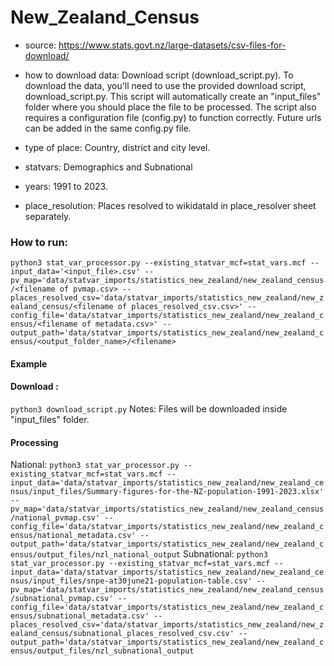 # New_Zealand_Census

- source: https://www.stats.govt.nz/large-datasets/csv-files-for-download/ 

- how to download data: Download script (download_script.py).
    To download the data, you'll need to use the provided download script, download_script.py. This script will automatically create an "input_files" folder where you should place the file to be processed. The script also requires a configuration file (config.py) to function correctly. Future urls can be added in the same config.py file.

- type of place: Country, district and city level.

- statvars: Demographics and Subnational

- years: 1991 to 2023.

- place_resolution: Places resolved to wikidataId in place_resolver sheet separately.

### How to run:

`python3 stat_var_processor.py --existing_statvar_mcf=stat_vars.mcf --input_data='<input_file>.csv' --pv_map='data/statvar_imports/statistics_new_zealand/new_zealand_census/<filename of pvmap.csv> --places_resolved_csv='data/statvar_imports/statistics_new_zealand/new_zealand_census/<filename of places_resolved_csv.csv>' --config_file='data/statvar_imports/statistics_new_zealand/new_zealand_census/<filename of metadata.csv>' --output_path='data/statvar_imports/statistics_new_zealand/new_zealand_census/<output_folder_name>/<filename>`

#### Example
#### Download : 
`python3 download_script.py`
Notes: Files will be downloaded inside "input_files" folder.
#### Processing
National:
`python3 stat_var_processor.py --existing_statvar_mcf=stat_vars.mcf --input_data='data/statvar_imports/statistics_new_zealand/new_zealand_census/input_files/Summary-figures-for-the-NZ-population-1991-2023.xlsx' --pv_map='data/statvar_imports/statistics_new_zealand/new_zealand_census/national_pvmap.csv' --config_file='data/statvar_imports/statistics_new_zealand/new_zealand_census/national_metadata.csv' --output_path='data/statvar_imports/statistics_new_zealand/new_zealand_census/output_files/nzl_national_output`
Subnational:
`python3 stat_var_processor.py --existing_statvar_mcf=stat_vars.mcf --input_data='data/statvar_imports/statistics_new_zealand/new_zealand_census/input_files/snpe-at30june21-population-table.csv' --pv_map='data/statvar_imports/statistics_new_zealand/new_zealand_census/subnational_pvmap.csv' --config_file='data/statvar_imports/statistics_new_zealand/new_zealand_census/subnational_metadata.csv' --places_resolved_csv='data/statvar_imports/statistics_new_zealand/new_zealand_census/subnational_places_resolved_csv.csv' --output_path='data/statvar_imports/statistics_new_zealand/new_zealand_census/output_files/nzl_subnational_output`
